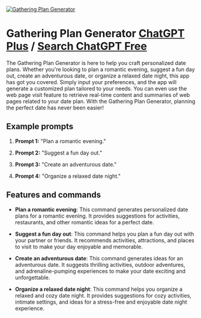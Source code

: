 
[![Gathering Plan Generator](https://files.oaiusercontent.com/file-d9npC4TcB25dVpXLkrixK3r3?se=2123-10-16T21%3A38%3A49Z&sp=r&sv=2021-08-06&sr=b&rscc=max-age%3D31536000%2C%20immutable&rscd=attachment%3B%20filename%3D4ffbc43d-8b0c-4027-962c-5adab7dfe624.png&sig=s7rbJ2GJGbyf%2Bl5GUjGDsRwFFgWlp0R4Sa/pJSii3FI%3D)](https://chat.openai.com/g/g-Phy7PVuJh-gathering-plan-generator)

# Gathering Plan Generator [ChatGPT Plus](https://chat.openai.com/g/g-Phy7PVuJh-gathering-plan-generator) / [Search ChatGPT Free](https://gptcall.net/index.html#/?search=Gathering%20Plan%20Generator)

The Gathering Plan Generator is here to help you craft personalized date plans. Whether you're looking to plan a romantic evening, suggest a fun day out, create an adventurous date, or organize a relaxed date night, this app has got you covered. Simply input your preferences, and the app will generate a customized plan tailored to your needs. You can even use the web page visit feature to retrieve real-time content and summaries of web pages related to your date plan. With the Gathering Plan Generator, planning the perfect date has never been easier!

## Example prompts

1. **Prompt 1:** "Plan a romantic evening."

2. **Prompt 2:** "Suggest a fun day out."

3. **Prompt 3:** "Create an adventurous date."

4. **Prompt 4:** "Organize a relaxed date night."

## Features and commands

- **Plan a romantic evening**: This command generates personalized date plans for a romantic evening. It provides suggestions for activities, restaurants, and other romantic ideas for a perfect date.

- **Suggest a fun day out**: This command helps you plan a fun day out with your partner or friends. It recommends activities, attractions, and places to visit to make your day enjoyable and memorable.

- **Create an adventurous date**: This command generates ideas for an adventurous date. It suggests thrilling activities, outdoor adventures, and adrenaline-pumping experiences to make your date exciting and unforgettable.

- **Organize a relaxed date night**: This command helps you organize a relaxed and cozy date night. It provides suggestions for cozy activities, intimate settings, and ideas for a stress-free and enjoyable date night experience.


